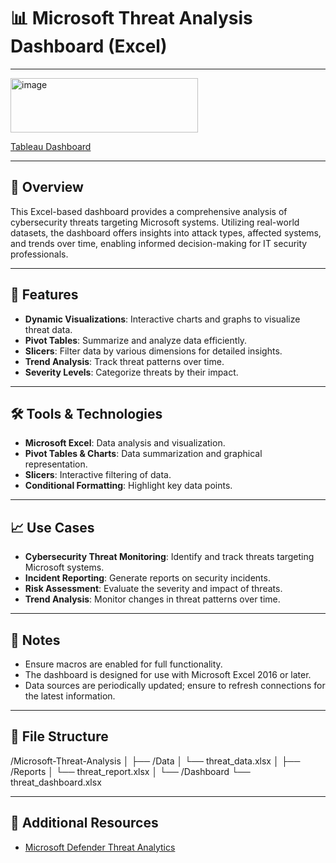 # 📊 Microsoft Threat Analysis Dashboard (Excel)

---

<img width="300" height="87" alt="image" src="https://github.com/user-attachments/assets/e76f744d-faf5-43ab-bce9-2a96a76d9a30" />

[Tableau Dashboard](https://public.tableau.com/app/profile/sahar.yacoov/viz/_19_7/Dashboard1)

---

## 🧠 Overview

This Excel-based dashboard provides a comprehensive analysis of cybersecurity threats targeting Microsoft systems. Utilizing real-world datasets, the dashboard offers insights into attack types, affected systems, and trends over time, enabling informed decision-making for IT security professionals.

---

## 🔧 Features

- **Dynamic Visualizations**: Interactive charts and graphs to visualize threat data.
- **Pivot Tables**: Summarize and analyze data efficiently.
- **Slicers**: Filter data by various dimensions for detailed insights.
- **Trend Analysis**: Track threat patterns over time.
- **Severity Levels**: Categorize threats by their impact.

---

## 🛠 Tools & Technologies

- **Microsoft Excel**: Data analysis and visualization.
- **Pivot Tables & Charts**: Data summarization and graphical representation.
- **Slicers**: Interactive filtering of data.
- **Conditional Formatting**: Highlight key data points.

---

## 📈 Use Cases

- **Cybersecurity Threat Monitoring**: Identify and track threats targeting Microsoft systems.
- **Incident Reporting**: Generate reports on security incidents.
- **Risk Assessment**: Evaluate the severity and impact of threats.
- **Trend Analysis**: Monitor changes in threat patterns over time.

---

## 📌 Notes

- Ensure macros are enabled for full functionality.
- The dashboard is designed for use with Microsoft Excel 2016 or later.
- Data sources are periodically updated; ensure to refresh connections for the latest information.

---

## 📂 File Structure

/Microsoft-Threat-Analysis
│
├── /Data
│ └── threat_data.xlsx
│
├── /Reports
│ └── threat_report.xlsx
│
└── /Dashboard
└── threat_dashboard.xlsx


---

## 🔗 Additional Resources

- [Microsoft Defender Threat Analytics](https://learn.microsoft.com/en-us/defender-xdr/threat-analytics)

